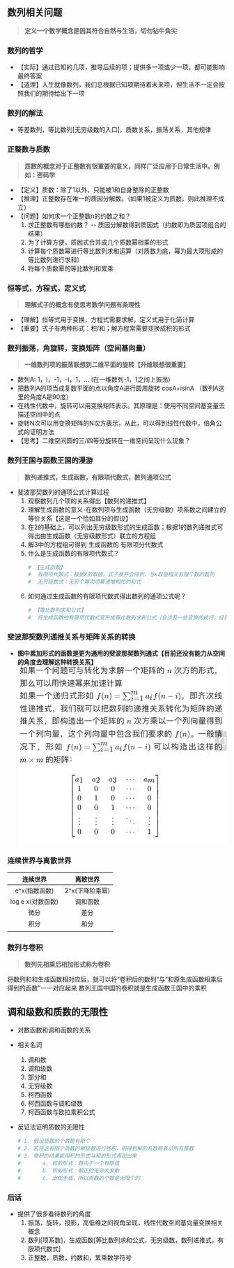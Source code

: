 ## **数列相关问题**
> **定义一个数学概念是因其符合自然与生活，切勿钻牛角尖**

### **数列的哲学**
- 【实际】通过已知的几项，推导后续的项；提供多一项或少一项，都可能影响最终答案
- 【道理】人生就像数列，我们总根据已知项期待着未来项，但生活不一定会按照我们的期待给出下一项

### **数列的解法**
- 等差数列，等比数列[无穷级数的入口]，质数关系，振荡关系，其他规律

### **正整数与质数** 
> **质数的概念对于正整数有很重要的意义，同样广泛应用于日常生活中。例如：密码学**
- 【定义】质数：除了1以外，只能被1和自身整除的正整数
- 【推理】正整数存在唯一的质因分解数。（如果1被定义为质数，则此推理不成立）
- 【问题】如何求一个正整数n的约数之和？ 
    1. 求正整数有哪些约数？ -- 质因分解数得到质因式（约数即为质因项组合的结果）
    2. 为了计算方便，质因式合并成几个质数幂相乘的形式
    3. 计算每个质数幂进行等比数列求和运算（对质数为底，幂为最大项形成的等比数列进行求和）
    4. 将每个质数幂的等比数列和累乘

### **恒等式，方程式，定义式**
> **理解式子的概念有使思考数学问题有条理性**  
- 【理解】恒等式用于变换，方程式需要求解，定义式用于化简计算
- 【重要】式子有两种形式：积/和；解方程常需要变换成积的形式

### **数列振荡，角旋转，变换矩阵（空间基向量）**
> **一维数列项的振荡联想到二维平面的旋转【升维联想很重要】**
- 数列A: 1，i，-1，-i，1，... (在一维数列-1，1之间上振荡)
- 把数列A的项当成复数平面的点以角度A进行圆周旋转 cosA+isinA （数列A这里的角度A是90度）
- 在线性代数中，旋转可以用变换矩阵表示。其原理是：使用不同空间基变量去描述空间中的点
- 旋转N次可以用变换矩阵的N次方表示，从此，可以得到线性代数中，倍角公式的证明方法
- 【思考】二维空间圆的三/四等分旋转在一维空间呈现什么现象？
     
### **数列王国与函数王国的漫游**
> **数列递推式，生成函数，有限项代数式，数列通项公式**

- 斐波那契数列的通项公式计算过程
	1. 观察数列几个项的关系得出【数列的递推式】
	2. 理解生成函数的意义-在数列项与生成函数（无穷级数）项系数之间建立的等价关系【这是一个恰如其分的假设】
	3. 在2的基础上，可以列出无穷级数形式的生成函数；根据1的数列递推式可得出由生成函数（无穷级数形式）联立的方程组
	4. 解3中的方程组可得到 生成函数的 有限项分代数式
	5. 什么是生成函数的有限项代数式？
		```sh
		# 【生成函数】
		#  有限项代数式：根据x的取值，式子展开会得到，与x取值相关有限个数的数列
		#  无穷级数式：无穷个幂次项幂递增相加的和式
		```
	6. 如何通过生成函数的有限项代数式得出数列的通项公式呢？
 		```sh
		# 【等比数列求和公式】
		#  将生成函数的有限项代数式变形成等比数列求和公式（会涉及一些变换的技巧，经验，思路）
		``` 

### **斐波那契数列递推关系与矩阵关系的转换**
- **图中累加形式的函数是更为通用的斐波那契数列通式【目前还没有能力从空间的角度去理解这种转换关系】**
![dddd](sequence.jpg)


### **连续世界与离散世界**

|连续世界|离散世界|
|:--:|:--:|
|e^x(指数函数)|2^x(下降阶乘幂)|
|log e x(对数函数)|调和函数|
|微分|差分|
|积分|和分|
|||


### **数列与卷积**
> **数列先相乘后相加形式称为卷积**

将数列和和生成函数相对应后，就可以将”卷积后的数列“与“和原生成函数相乘后得到的函数”一一对应起来
数列王国中国的卷积就是生成函数王国中的乘积

## **调和级数和质数的无限性**
- 对数函数和调和函数的关系
- 相关名词
	1. 调和数
	2. 调和级数
	3. 部分和
	4. 无穷级数
	5. 柯西函数
	6. 柯西函数与调和级数
	7. 柯西函数与欧拉乘积公式

- 反证法证明质数的无限性
	```sh
	# 1. 假设质数的个数是有限个
	# 2. 若将这有限个质数的幂级数进行卷积，则得到解的系数能表示所有整数
	# 3. 卷积的结果能用积的形式与和的形式表现出来
	#		a. 和的形式：趋向于一个有限值
	#		b. 积的形式：朝正的无穷大发散
	#		c. 出现矛盾，所以质数的个数是无限个的
	```

### **后话**
- 提供了很多看待数列的角度
	1. 振荡，旋转，投影，高低维之间视角呈现，线性代数空间基向量变换相关概念
	2. 数列[项系数]，生成函数[等比数列求和公式，无穷级数，数列递推式，有限项代数式]
	3. 正整数，质数，约数和，累乘数学符号





